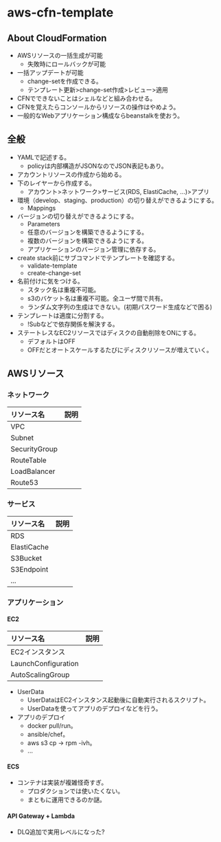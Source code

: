 # aws-cfn-template

## About CloudFormation

 - AWSリソースの一括生成が可能
   + 失敗時にロールバックが可能
 - 一括アップデートが可能
   + change-setを作成できる。
   + テンプレート更新>change-set作成>レビュー>適用
 - CFNでできないことはシェルなどと組み合わせる。
 - CFNを覚えたらコンソールからリソースの操作はやめよう。
 - 一般的なWebアプリケーション構成ならbeanstalkを使おう。

## 全般

 - YAMLで記述する。
   + policyは内部構造がJSONなのでJSON表記もあり。
 - アカウントリソースの作成から始める。
 - 下のレイヤーから作成する。
   + アカウント>ネットワーク>サービス(RDS, ElastiCache, ...)>アプリ
 - 環境（develop、staging、production）の切り替えができるようにする。
   + Mappings
 - バージョンの切り替えができるようにする。
   + Parameters
   + 任意のバージョンを構築できるようにする。
   + 複数のバージョンを構築できるようにする。
   + アプリケーションのバージョン管理に依存する。
 - create stack前にサブコマンドでテンプレートを確認する。
   + validate-template
   + create-change-set
 - 名前付けに気をつける。
   + スタック名は重複不可能。
   + s3のバケット名は重複不可能。全ユーザ間で共有。
   + ランダム文字列の生成はできない。(初期パスワード生成などで困る)
 - テンプレートは適度に分割する。
   + !Subなどで依存関係を解決する。
 - ステートレスなEC2リソースではディスクの自動削除をONにする。
   + デフォルトはOFF
   + OFFだとオートスケールするたびにディスクリソースが増えていく。

## AWSリソース

### ネットワーク

 | リソース名        | 説明 |
 |:----------------|:-----|
 | VPC             |      |
 | Subnet          |      |
 | SecurityGroup   |      |
 | RouteTable      |      |
 | LoadBalancer    |      |
 | Route53         |      |

### サービス

 | リソース名        | 説明 |
 |:----------------|:-----|
 | RDS             |      |
 | ElastiCache     |      |
 | S3Bucket        |      |
 | S3Endpoint      |      |
 | ...             |      |

### アプリケーション

#### EC2

 | リソース名            | 説明 |
 |:--------------------|:-----|
 | EC2インスタンス       |      |
 | LaunchConfiguration |      |
 | AutoScalingGroup    |      |

 - UserData
   + UserDataはEC2インスタンス起動後に自動実行されるスクリプト。
   + UserDataを使ってアプリのデプロイなどを行う。
 - アプリのデプロイ
   + docker pull/run。
   + ansible/chef。
   + aws s3 cp → rpm -ivh。
   + ...

#### ECS

 - コンテナは実装が複雑怪奇すぎ。
   + プロダクションでは使いたくない。
   + まともに運用できるのか謎。

#### API Gateway + Lambda

 - DLQ追加で実用レベルになった?
